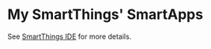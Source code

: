 # My SmartThings' SmartApps

See [SmartThings IDE](https://graph.api.smartthings.com/) for more details.
